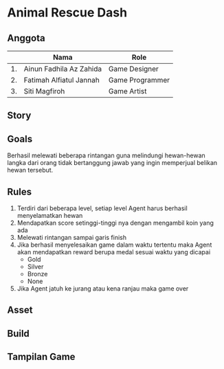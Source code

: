 # Animal Rescue Dash

## Anggota
|  | Nama                   | Role              |
|--|------------------------|-------------------|
|1.|Ainun Fadhila Az Zahida | Game Designer     |
|2.|Fatimah Alfiatul Jannah | Game Programmer   |
|3.|Siti Magfiroh           | Game Artist       |


## Story

## Goals
Berhasil melewati beberapa rintangan guna melindungi hewan-hewan langka dari orang tidak bertanggung jawab yang ingin memperjual belikan hewan tersebut.

## Rules
1. Terdiri dari beberapa level, setiap level Agent harus berhasil menyelamatkan hewan 
2. Mendapatkan score setinggi-tinggi nya dengan mengambil koin yang ada
3. Melewati rintangan sampai garis finish
4. Jika berhasil menyelesaikan game dalam waktu tertentu maka Agent akan mendapatkan reward berupa medal sesuai waktu yang dicapai
   - Gold
   - Silver
   - Bronze
   - None
5. Jika Agent jatuh ke jurang atau kena ranjau maka game over

## Asset

## Build

## Tampilan Game
